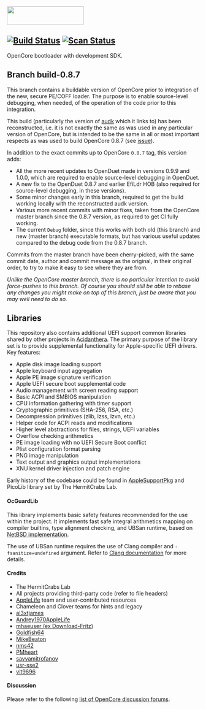 <img src="/Docs/Logos/OpenCore_with_text_Small.png" width="200" height="48"/>

[![Build Status](https://github.com/acidanthera/OpenCorePkg/workflows/CI/badge.svg?branch=master)](https://github.com/acidanthera/OpenCorePkg/actions) [![Scan Status](https://scan.coverity.com/projects/18169/badge.svg?flat=1)](https://scan.coverity.com/projects/18169)
-----

OpenCore bootloader with development SDK.

## Branch build-0.8.7

This branch contains a buildable version of OpenCore prior to integration
of the new, secure PE/COFF loader. The purpose is to enable source-level
debugging, when needed, of the operation of the code prior to this
integration.

This build (particularly the version of [audk](https://github.com/acidanthera/audk/tree/build-0.8.7) which it links to)
has been reconstructed, i.e. it is not exactly the same as was used in any
particular version of OpenCore, but is intended to be the same in all or most
important respects as was used to build OpenCore 0.8.7 (see [issue](https://github.com/acidanthera/bugtracker/issues/2195)).

In addition to the exact commits up to OpenCore `0.8.7` tag, this version
adds:

 - All the more recent updates to OpenDuet made in versions 0.9.9 and 1.0.0,
   which are required to enable source-level debugging in OpenDuet.
 - A new fix to the OpenDuet 0.8.7 and earlier EfiLdr HOB (also required for
   source-level debugging, in these versions).
 - Some minor changes early in this branch, required to get the build
   working locally with the reconstructed audk version.
 - Various more recent commits with minor fixes, taken from the OpenCore
   master branch since the 0.8.7 version, as required to get CI fully
   working.
 - The current `Debug` folder, since this works with both old (this
   branch) and new (master branch) executable formats, but has
   various useful updates compared to the debug code from the 0.8.7 branch.

Commits from the master branch have been cherry-picked, with the same commit
date, author and commit message as the original, in their original order,
to try to make it easy to see where they are from.

*Unlike the OpenCore master branch, there is no particular intention to
avoid force-pushes to this branch. Of course you should still be able
to rebase any changes you might make on top of this branch, just be aware
that you may well need to do so.*

## Libraries

This repository also contains additional UEFI support common libraries shared by other projects in [Acidanthera](https://github.com/acidanthera). The primary purpose of the library set is to provide supplemental functionality for Apple-specific UEFI drivers. Key features:

- Apple disk image loading support
- Apple keyboard input aggregation
- Apple PE image signature verification
- Apple UEFI secure boot supplemental code
- Audio management with screen reading support
- Basic ACPI and SMBIOS manipulation
- CPU information gathering with timer support
- Cryptographic primitives (SHA-256, RSA, etc.)
- Decompression primitives (zlib, lzss, lzvn, etc.)
- Helper code for ACPI reads and modifications
- Higher level abstractions for files, strings, UEFI variables
- Overflow checking arithmetics
- PE image loading with no UEFI Secure Boot conflict
- Plist configuration format parsing
- PNG image manipulation
- Text output and graphics output implementations
- XNU kernel driver injection and patch engine

Early history of the codebase could be found in [AppleSupportPkg](https://github.com/acidanthera/AppleSupportPkg) and PicoLib library set by The HermitCrabs Lab.

#### OcGuardLib

This library implements basic safety features recommended for the use within the project. It implements fast
safe integral arithmetics mapping on compiler builtins, type alignment checking, and UBSan runtime,
based on [NetBSD implementation](https://blog.netbsd.org/tnf/entry/introduction_to_µubsan_a_clean).

The use of UBSan runtime requires the use of Clang compiler and `-fsanitize=undefined` argument. Refer to
[Clang documentation](https://releases.llvm.org/7.0.0/tools/clang/docs/UndefinedBehaviorSanitizer.html) for more
details.

#### Credits

- The HermitCrabs Lab
- All projects providing third-party code (refer to file headers)
- [AppleLife](https://applelife.ru) team and user-contributed resources
- Chameleon and Clover teams for hints and legacy
- [al3xtjames](https://github.com/al3xtjames)
- [Andrey1970AppleLife](https://github.com/Andrey1970AppleLife)
- [mhaeuser (ex Download-Fritz)](https://github.com/mhaeuser)
- [Goldfish64](https://github.com/Goldfish64)
- [MikeBeaton](https://github.com/MikeBeaton)
- [nms42](https://github.com/nms42)
- [PMheart](https://github.com/PMheart)
- [savvamitrofanov](https://github.com/savvamitrofanov)
- [usr-sse2](https://github.com/usr-sse2)
- [vit9696](https://github.com/vit9696)

#### Discussion

Please refer to the following [list of OpenCore discussion forums](/Docs/FORUMS.md).
